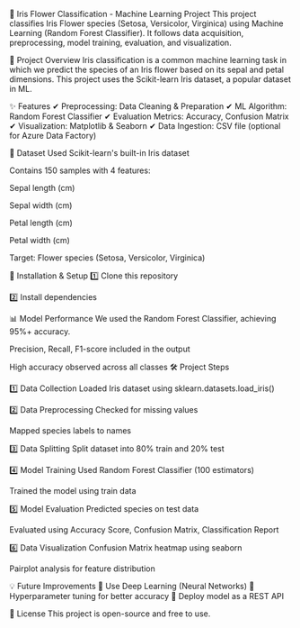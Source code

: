 🌸 Iris Flower Classification - Machine Learning Project
This project classifies Iris Flower species (Setosa, Versicolor, Virginica) using Machine Learning (Random Forest Classifier). It follows data acquisition, preprocessing, model training, evaluation, and visualization.

📌 Project Overview
Iris classification is a common machine learning task in which we predict the species of an Iris flower based on its sepal and petal dimensions.
This project uses the Scikit-learn Iris dataset, a popular dataset in ML.

✨ Features
✔ Preprocessing: Data Cleaning & Preparation
✔ ML Algorithm: Random Forest Classifier
✔ Evaluation Metrics: Accuracy, Confusion Matrix
✔ Visualization: Matplotlib & Seaborn
✔ Data Ingestion: CSV file (optional for Azure Data Factory)

📂 Dataset Used
Scikit-learn's built-in Iris dataset

Contains 150 samples with 4 features:

Sepal length (cm)

Sepal width (cm)

Petal length (cm)

Petal width (cm)

Target: Flower species (Setosa, Versicolor, Virginica)

🚀 Installation & Setup
1️⃣ Clone this repository

2️⃣ Install dependencies

📊 Model Performance
We used the Random Forest Classifier, achieving 95%+ accuracy.

Precision, Recall, F1-score included in the output

High accuracy observed across all classes
🛠 Project Steps

1️⃣ Data Collection
Loaded Iris dataset using sklearn.datasets.load_iris()

2️⃣ Data Preprocessing
Checked for missing values

Mapped species labels to names

3️⃣ Data Splitting
Split dataset into 80% train and 20% test

4️⃣ Model Training
Used Random Forest Classifier (100 estimators)

Trained the model using train data

5️⃣ Model Evaluation
Predicted species on test data

Evaluated using Accuracy Score, Confusion Matrix, Classification Report

6️⃣ Data Visualization
Confusion Matrix heatmap using seaborn

Pairplot analysis for feature distribution

💡 Future Improvements
🔹 Use Deep Learning (Neural Networks)
🔹 Hyperparameter tuning for better accuracy
🔹 Deploy model as a REST API

📜 License
This project is open-source and free to use.


